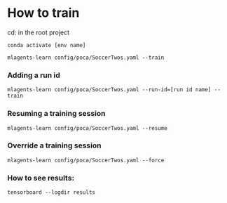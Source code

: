 # How to train

cd: in the root project

`conda activate [env name]`

`mlagents-learn config/poca/SoccerTwos.yaml --train`

### Adding a run id

`mlagents-learn config/poca/SoccerTwos.yaml --run-id=[run id name] --train`

### Resuming a training session

`mlagents-learn config/poca/SoccerTwos.yaml --resume`

### Override a training session

`mlagents-learn config/poca/SoccerTwos.yaml --force`

### How to see results:

`tensorboard --logdir results`
